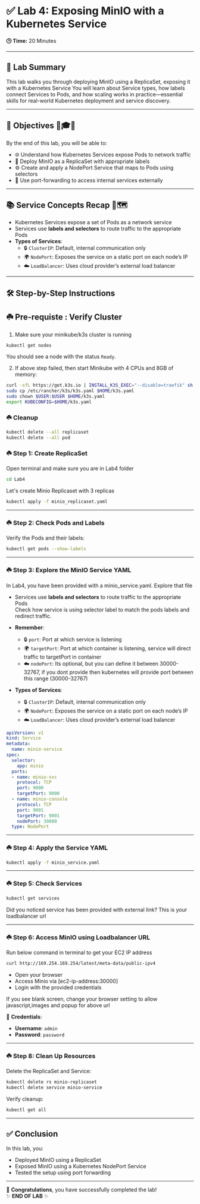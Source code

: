 
# ✅ Lab 4: Exposing MinIO with a Kubernetes Service

**🕒 Time:** 20 Minutes  

---

## 🧾 Lab Summary

This lab walks you through deploying MinIO using a ReplicaSet, exposing it with a Kubernetes Service
You will learn about Service types, how labels connect Services to Pods, and how scaling works in practice—essential skills for real-world Kubernetes deployment and service discovery.

---

## 🎯 Objectives 🧠🎓📌

By the end of this lab, you will be able to:

- 🌐 Understand how Kubernetes Services expose Pods to network traffic  
- 🧩 Deploy MinIO as a ReplicaSet with appropriate labels  
- ⚙️ Create and apply a NodePort Service that maps to Pods using selectors  
- 🔌 Use port-forwarding to access internal services externally  

---

## 📚 Service Concepts Recap 🧠🗺️

- Kubernetes Services expose a set of Pods as a network service  
- Services use **labels and selectors** to route traffic to the appropriate Pods  
- **Types of Services**:
  - 🔒 `ClusterIP`: Default, internal communication only  
  - 🌍 `NodePort`: Exposes the service on a static port on each node’s IP  
  - ☁️ `LoadBalancer`: Uses cloud provider’s external load balancer  

---

## 🛠️ Step-by-Step Instructions

## ☘️ Pre-requiste : Verify Cluster
1. Make sure your minikube/k3s cluster is running 

```bash
kubectl get nodes
```
You should see a node with the status `Ready`.

2. If above step failed, then start Minikube with 4 CPUs and 8GB of memory:

```bash
curl -sfL https://get.k3s.io | INSTALL_K3S_EXEC="--disable=traefik" sh -
sudo cp /etc/rancher/k3s/k3s.yaml $HOME/k3s.yaml
sudo chown $USER:$USER $HOME/k3s.yaml
export KUBECONFIG=$HOME/k3s.yaml
```

### ☘️ Cleanup

```bash
kubectl delete --all replicaset
kubectl delete --all pod
```

### ☘️ Step 1: Create ReplicaSet

Open terminal and make sure you are in Lab4 folder

```bash
cd Lab4
```

Let's create Minio Replicaset with 3 replicas

```bash
kubectl apply -f minio_replicaset.yaml
```

---

### ☘️ Step 2: Check Pods and Labels

Verify the Pods and their labels:

```bash
kubectl get pods --show-labels
```

---

### ☘️ Step 3: Explore the MinIO Service YAML

In Lab4, you have been provided with a minio_service.yaml. Explore that file

- Services use **labels and selectors** to route traffic to the appropriate Pods  
Check how service is using selector label to match the pods labels and redirect traffic.

- **Remember**:
  - 🔒 `port`: Port at which service is listening  
  - 🌍 `targetPort`: Port at which container is listening, service will direct traffic to targetPort in container 
  - ☁️ `nodePort`: Its optional, but you can define it between 30000-32767, if you dont provide then kubernetes will provide port between this range (30000-32767)

- **Types of Services**:
  - 🔒 `ClusterIP`: Default, internal communication only  
  - 🌍 `NodePort`: Exposes the service on a static port on each node’s IP  
  - ☁️ `LoadBalancer`: Uses cloud provider’s external load balancer  


```yaml
apiVersion: v1
kind: Service
metadata:
  name: minio-service
spec:
  selector:
    app: minio
  ports:
  - name: minio-svc
    protocol: TCP
    port: 9000
    targetPort: 9000
  - name: minio-console
    protocol: TCP
    port: 9001
    targetPort: 9001
    nodePort: 30000
  type: NodePort
```

---

### ☘️ Step 4: Apply the Service YAML

```bash
kubectl apply -f minio_service.yaml
```

---

### ☘️ Step 5: Check Services

```bash
kubectl get services
```
Did you noticed service has been provided with external link? This is your loadbalancer url

---

### ☘️ Step 6: Access MinIO using Loadbalancer URL

Run below command in terminal to get your EC2 IP address

```bash
curl http://169.254.169.254/latest/meta-data/public-ipv4
```

- Open your browser
- Access Minio via [ec2-ip-address:30000]
- Login with the provided credentials

If you see blank screen, change your browser setting to allow javascript,images and popup for above url

🔐 **Credentials**:
- **Username**: `admin`
- **Password**: `password`



---

### ☘️ Step 8: Clean Up Resources

Delete the ReplicaSet and Service:

```bash
kubectl delete rs minio-replicaset
kubectl delete service minio-service
```

Verify cleanup:

```bash
kubectl get all
```

---

## ✅ Conclusion

In this lab, you:

- Deployed MinIO using a ReplicaSet  
- Exposed MinIO using a Kubernetes NodePort Service  
- Tested the setup using port forwarding  

---

🎉 **Congratulations**, you have successfully completed the lab!  
✨ **END OF LAB** ✨
